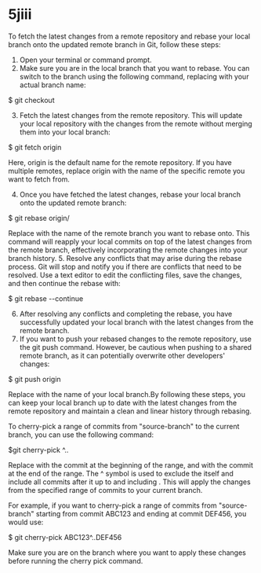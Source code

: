 # 5jiii
To fetch the latest changes from a remote repository and rebase your local branch onto the updated 
remote branch in Git, follow these steps: 
 
1. Open your terminal or command prompt. 
2. Make sure you are in the local branch that you want to rebase. You can switch to the branch 
using the following command, replacing <branch-name> with your actual branch name: 
 
$ git checkout <branch-name> 
 
3. Fetch the latest changes from the remote repository. This will update your local repository with 
the changes from the remote without merging them into your local branch: 
 
 
$ git fetch origin 
 
Here, origin is the default name for the remote repository. If you have multiple remotes, replace origin 
with the name of the specific remote you want to fetch from. 
 
4. Once you have fetched the latest changes, rebase your local branch onto the updated remote 
branch: 
 
$ git rebase origin/<branch-name> 
 
Replace <branch-name> with the name of the remote branch you want to rebase onto. This command 
will reapply your local commits on top of the latest changes from the remote branch, effectively 
incorporating the remote changes into your branch history. 
5. Resolve any conflicts that may arise during the rebase process. Git will stop and notify you if 
there are conflicts that need to be resolved. Use a text editor to edit the conflicting files, save 
the changes, and then continue the rebase with: 
 
$ git rebase --continue 
 
6. After resolving any conflicts and completing the rebase, you have successfully updated your 
local branch with the latest changes from the remote branch. 
7. If you want to push your rebased changes to the remote repository, use the git push command. 
However, be cautious when pushing to a shared remote branch, as it can potentially overwrite 
other developers' changes: 
 
$ git push origin <branch-name> 
 
Replace <branch-name> with the name of your local branch.By following these steps, you can keep 
your local branch up to date with the latest changes from the remote repository and maintain a clean 
and linear history through rebasing.





To cherry-pick a range of commits from "source-branch" to the current branch, you can use the 
following command: 
 
$git cherry-pick <start-commit>^..<end-commit> 
 
Replace <start-commit> with the commit at the beginning of the range, and <end-commit> with the 
commit at the end of the range. The ^ symbol is used to exclude the <start-commit> itself and include 
all commits after it up to and including <end-commit>. This will apply the changes from the specified 
range of commits to your current branch. 
 
For example, if you want to cherry-pick a range of commits from "source-branch" starting from 
commit ABC123 and ending at commit DEF456, you would use: 
 
$ git cherry-pick ABC123^..DEF456 
 
Make sure you are on the branch where you want to apply these changes before running the cherry
pick command. 
